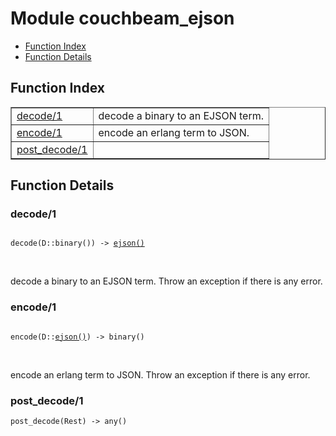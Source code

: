 

# Module couchbeam_ejson #
* [Function Index](#index)
* [Function Details](#functions)

<a name="index"></a>

## Function Index ##


<table width="100%" border="1" cellspacing="0" cellpadding="2" summary="function index"><tr><td valign="top"><a href="#decode-1">decode/1</a></td><td>decode a binary to an EJSON term.</td></tr><tr><td valign="top"><a href="#encode-1">encode/1</a></td><td>encode an erlang term to JSON.</td></tr><tr><td valign="top"><a href="#post_decode-1">post_decode/1</a></td><td></td></tr></table>


<a name="functions"></a>

## Function Details ##

<a name="decode-1"></a>

### decode/1 ###

<pre><code>
decode(D::binary()) -&gt; <a href="#type-ejson">ejson()</a>
</code></pre>
<br />

decode a binary to an EJSON term. Throw an exception if there is
any error.

<a name="encode-1"></a>

### encode/1 ###

<pre><code>
encode(D::<a href="#type-ejson">ejson()</a>) -&gt; binary()
</code></pre>
<br />

encode an erlang term to JSON. Throw an exception if there is
any error.

<a name="post_decode-1"></a>

### post_decode/1 ###

`post_decode(Rest) -> any()`

